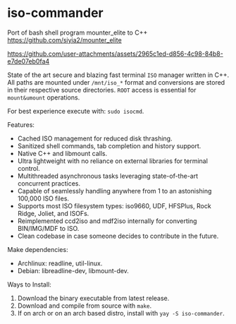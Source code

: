 # iso-commander
Port of bash shell program mounter_elite to C++ 
https://github.com/siyia2/mounter_elite



https://github.com/user-attachments/assets/2965c1ed-d856-4c98-84b8-e7de07eb0fa4



State of the art secure and blazing fast terminal `ISO` manager written in C++. All paths are mounted under `/mnt/iso_*` format and conversions are stored in their respective source directories. `ROOT` access is essential for `mount&umount` operations.

For best experience execute with: `sudo isocmd`.

Features:
* Cached ISO management for reduced disk thrashing.
* Sanitized shell commands, tab completion and history support.
* Native C++ and libmount calls.
* Ultra lightweight with no reliance on external libraries for terminal control.
* Multithreaded asynchronous tasks leveraging state-of-the-art concurrent practices.
* Capable of seamlessly handling anywhere from 1 to an astonishing 100,000 ISO files.
* Supports most ISO filesystem types: iso9660, UDF, HFSPlus, Rock Ridge, Joliet, and ISOFs.
* Reimplemented ccd2iso and mdf2iso internally for converting BIN/IMG/MDF to ISO.
* Clean codebase in case someone decides to contribute in the future.

Make dependencies:
- Archlinux: readline, util-linux.
- Debian: libreadline-dev, libmount-dev.

Ways to Install:
1) Download the binary executable from latest release.
2) Download and compile from source with `make`.
3) If on arch or on an arch based distro, install with `yay -S iso-commander`.
